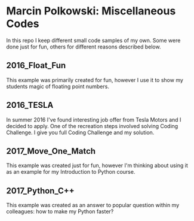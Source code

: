 # Marcin Polkowski: Miscellaneous Codes

In this repo I keep different small code samples of my own. Some were done just for fun, others for different reasons described below. 

## 2016_Float_Fun

This example was primarily created for fun, however I use it to show my students magic of floating point numbers. 

## 2016_TESLA

In summer 2016 I've found interesting job offer from Tesla Motors and I decided to apply. One of the recreation steps involved solving Coding Challenge. I give you full Coding Challenge and my solution. 

## 2017_Move_One_Match

This example was created just for fun, however I'm thinking about using it as an example for my Introduction to Python course. 

## 2017_Python_C++

This example was created as an answer to popular question within my colleagues: how to make my Python faster?
